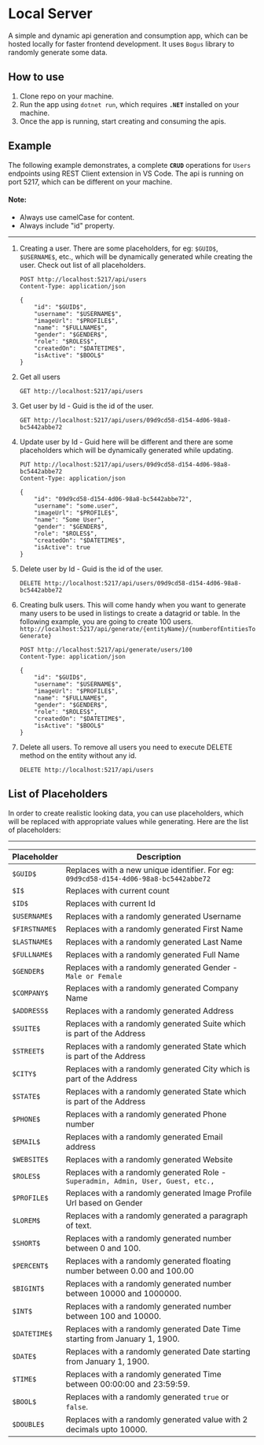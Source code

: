 # Local Server
A simple and dynamic api generation and consumption app, which can be hosted locally for faster frontend development. It uses `Bogus` library to randomly generate some data.

## How to use
1. Clone repo on your machine.
1. Run the app using `dotnet run`, which requires **`.NET`** installed on your machine.
1. Once the app is running, start creating and consuming the apis.

## Example
The following example demonstrates, a complete **`CRUD`** operations for `Users` endpoints using REST Client extension in VS Code. The api is running on port 5217, which can be different on your machine.

#### Note:
- Always use camelCase for content.
- Always include "id" property.

---

1. Creating a user. There are some placeholders, for eg: `$GUID$`, `$USERNAME$`, etc., which will be dynamically generated while creating the user. Check out list of all placeholders.
    ```
    POST http://localhost:5217/api/users
    Content-Type: application/json

    {
        "id": "$GUID$",
        "username": "$USERNAME$",    
        "imageUrl": "$PROFILE$",    
        "name": "$FULLNAME$",
        "gender": "$GENDER$",
        "role": "$ROLES$",
        "createdOn": "$DATETIME$",
        "isActive": "$BOOL$"
    }
    ```

1. Get all users
    ```
    GET http://localhost:5217/api/users    
    ```

1. Get user by Id - Guid is the id of the user.
    ```
    GET http://localhost:5217/api/users/09d9cd58-d154-4d06-98a8-bc5442abbe72
    ```

1. Update user by Id - Guid here will be different and there are some placeholders which will be dynamically generated while updating.
    ```
    PUT http://localhost:5217/api/users/09d9cd58-d154-4d06-98a8-bc5442abbe72
    Content-Type: application/json

    {
        "id": "09d9cd58-d154-4d06-98a8-bc5442abbe72",
        "username": "some.user",    
        "imageUrl": "$PROFILE$",    
        "name": "Some User",
        "gender": "$GENDER$",
        "role": "$ROLES$",
        "createdOn": "$DATETIME$",
        "isActive": true
    }
    ```

1. Delete user by Id - Guid is the id of the user.
    ```
    DELETE http://localhost:5217/api/users/09d9cd58-d154-4d06-98a8-bc5442abbe72
    ```

1. Creating bulk users. This will come handy when you want to generate many users to be used in listings to create a datagrid or table. In the following example, you are going to create 100 users. `http://localhost:5217/api/generate/{entityName}/{numberofEntitiesToGenerate}`
    ```
    POST http://localhost:5217/api/generate/users/100
    Content-Type: application/json

    {
        "id": "$GUID$",
        "username": "$USERNAME$",    
        "imageUrl": "$PROFILE$",    
        "name": "$FULLNAME$",
        "gender": "$GENDER$",
        "role": "$ROLES$",
        "createdOn": "$DATETIME$",
        "isActive": "$BOOL$"
    }
    ```

1. Delete all users. To remove all users you need to execute DELETE method on the entity without any id.
    ```
    DELETE http://localhost:5217/api/users
    ```

## List of Placeholders

In order to create realistic looking data, you can use placeholders, which will be replaced with appropriate values while generating. Here are the list of placeholders:

-----------------------------------------------
| Placeholder           | Description          
|-----------------------|----------------------
| `$GUID$`              | Replaces with a new unique identifier. For eg: `09d9cd58-d154-4d06-98a8-bc5442abbe72`
| `$I$`                 | Replaces with current count
| `$ID$`                | Replaces with current Id
| `$USERNAME$`          | Replaces with a randomly generated Username
| `$FIRSTNAME$`         | Replaces with a randomly generated First Name
| `$LASTNAME$`          | Replaces with a randomly generated Last Name
| `$FULLNAME$`          | Replaces with a randomly generated Full Name
| `$GENDER$`            | Replaces with a randomly generated Gender - `Male or Female`
| `$COMPANY$`           | Replaces with a randomly generated Company Name
| `$ADDRESS$`           | Replaces with a randomly generated Address
| `$SUITE$`             | Replaces with a randomly generated Suite which is part of the Address
| `$STREET$`            | Replaces with a randomly generated State which is part of the Address
| `$CITY$`              | Replaces with a randomly generated City which is part of the Address
| `$STATE$`             | Replaces with a randomly generated State which is part of the Address
| `$PHONE$`             | Replaces with a randomly generated Phone number
| `$EMAIL$`             | Replaces with a randomly generated Email address
| `$WEBSITE$`           | Replaces with a randomly generated Website
| `$ROLES$`             | Replaces with a randomly generated Role - `Superadmin, Admin, User, Guest, etc.,`
| `$PROFILE$`           | Replaces with a randomly generated Image Profile Url based on Gender
| `$LOREM$`             | Replaces with a randomly generated a paragraph of text.
| `$SHORT$`             | Replaces with a randomly generated number between 0 and 100.
| `$PERCENT$`           | Replaces with a randomly generated floating number between 0.00 and 100.00
| `$BIGINT$`            | Replaces with a randomly generated number between 10000 and 1000000.
| `$INT$`               | Replaces with a randomly generated number between 100 and 10000.
| `$DATETIME$`          | Replaces with a randomly generated Date Time starting from January 1, 1900.
| `$DATE$`              | Replaces with a randomly generated Date starting from January 1, 1900.
| `$TIME$`              | Replaces with a randomly generated Time between 00:00:00 and 23:59:59.
| `$BOOL$`              | Replaces with a randomly generated `true` or `false`.
| `$DOUBLE$`            | Replaces with a randomly generated value with 2 decimals upto 10000.
